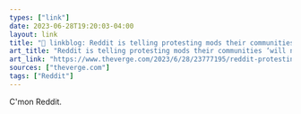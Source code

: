 ```yaml
---
types: ["link"]
date: 2023-06-28T19:20:03-04:00
layout: link
title: "🔗 linkblog: Reddit is telling protesting mods their communities ‘will not’ stay private - The Verge'"
art_title: "Reddit is telling protesting mods their communities ‘will not’ stay private - The Verge"
art_link: "https://www.theverge.com/2023/6/28/23777195/reddit-protesting-moderators-communities-subreddits-private-reopen"
sources: ["theverge.com"]
tags: ["Reddit"]
---
```

C'mon Reddit.  
 
